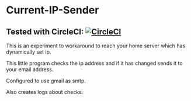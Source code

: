 # Current-IP-Sender    

## Tested with CircleCI: [![CircleCI](https://circleci.com/gh/nandormatyas/current-IP-Sender/tree/master.svg?style=svg)](https://circleci.com/gh/nandormatyas/current-IP-Sender/tree/master)

This is an experiment to workaround to reach your home server which has dynamically set ip.

This little program checks the ip address and if it has changed sends it to your email address.

Configured to use gmail as smtp.

Also creates logs about checks.

